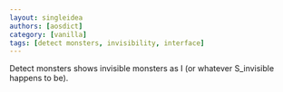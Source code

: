 ```yaml
---
layout: singleidea
authors: [aosdict]
category: [vanilla]
tags: [detect monsters, invisibility, interface]
---
```

Detect monsters shows invisible monsters as I (or whatever S_invisible happens to be).

